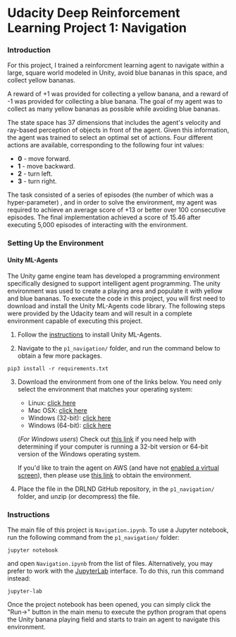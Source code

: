 
# Udacity Deep Reinforcement Learning Project 1: Navigation

### Introduction

For this project, I trained a reinforcment learning agent to navigate within a large, square world modeled in Unity, avoid blue bananas in this space, and collect yellow bananas.  

A reward of +1 was provided for collecting a yellow banana, and a reward of -1 was provided for collecting a blue banana.  The goal of my agent was to collect as many yellow bananas as possible while avoiding blue bananas.  

The state space has 37 dimensions that includes the agent's velocity and ray-based perception of objects in front of the agent.  Given this information, the agent was trained to select an optimal set of actions.  Four different actions are available, corresponding to the following four int values:
- **0** - move forward.
- **1** - move backward.
- **2** - turn left.
- **3** - turn right.

The task consisted of a series of episodes (the number of which was a hyper-parameter) , and in order to solve the environment, my agent was required to achieve an average score of +13 or better over 100 consecutive episodes.  The final implementation achieved a score of 15.46 after executing 5,000 episodes of interacting with the environment.

### Setting Up the Environment

#### Unity ML-Agents
The Unity game engine team has developed a programming environment specifically designed to support intelligent agent programming.   The unity environment was used to create a playing area and populate it with yellow and blue bananas.  To execute the code in this project, you will first need to download and install the Unity ML-Agents code library.  The following steps were provided by the Udacity team and will result in a complete environment capable of executing this project.

1. Follow the [instructions](https://github.com/Unity-Technologies/ml-agents/blob/master/docs/Installation.md) to install Unity ML-Agents. 

2. Navigate to the `p1_navigation/` folder, and run the command below to obtain a few more packages.
  ```
  pip3 install -r requirements.txt
  ```

3. Download the environment from one of the links below.  You need only select the environment that matches your operating system:
    - Linux: [click here](https://s3-us-west-1.amazonaws.com/udacity-drlnd/P1/Banana/Banana_Linux.zip)
    - Mac OSX: [click here](https://s3-us-west-1.amazonaws.com/udacity-drlnd/P1/Banana/Banana.app.zip)
    - Windows (32-bit): [click here](https://s3-us-west-1.amazonaws.com/udacity-drlnd/P1/Banana/Banana_Windows_x86.zip)
    - Windows (64-bit): [click here](https://s3-us-west-1.amazonaws.com/udacity-drlnd/P1/Banana/Banana_Windows_x86_64.zip)
    
    (_For Windows users_) Check out [this link](https://support.microsoft.com/en-us/help/827218/how-to-determine-whether-a-computer-is-running-a-32-bit-version-or-64) if you need help with determining if your computer is running a 32-bit version or 64-bit version of the Windows operating system.

    If you'd like to train the agent on AWS (and have not [enabled a virtual screen](https://github.com/Unity-Technologies/ml-agents/blob/master/docs/Training-on-Amazon-Web-Service.md)), then please use [this link](https://s3-us-west-1.amazonaws.com/udacity-drlnd/P1/Banana/Banana_Linux_NoVis.zip) to obtain the environment.

4. Place the file in the DRLND GitHub repository, in the `p1_navigation/` folder, and unzip (or decompress) the file. 

### Instructions

The main file of this project is `Navigation.ipynb`. To use a Jupyter notebook, run the following command from the `p1_navigation/` folder:
```
jupyter notebook
```
and open `Navigation.ipynb` from the list of files.  Alternatively, you may prefer to work with the [JupyterLab](https://jupyterlab.readthedocs.io/en/latest/) interface.  To do this, run this command instead:
```
jupyter-lab
```

Once the project notebook has been opened, you can simply click the "Run->" button in the main menu to execute the python program that opens the Unity banana playing field and starts to train an agent to navigate this environment.
